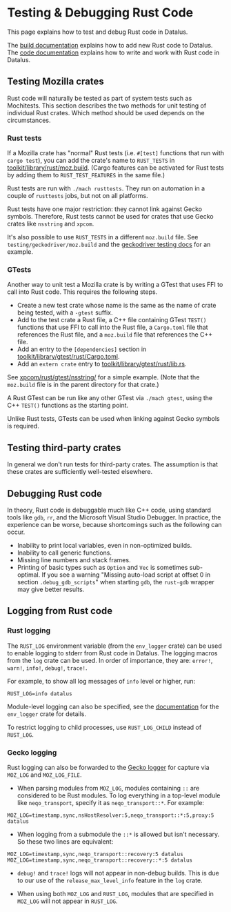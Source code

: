 # Testing & Debugging Rust Code

This page explains how to test and debug Rust code in Datalus.

The [build documentation](../build/buildsystem/rust.html) explains how to add
new Rust code to Datalus. The [code documentation](../writing-rust-code)
explains how to write and work with Rust code in Datalus.

## Testing Mozilla crates

Rust code will naturally be tested as part of system tests such as Mochitests.
This section describes the two methods for unit testing of individual Rust
crates. Which method should be used depends on the circumstances.

### Rust tests

If a Mozilla crate has "normal" Rust tests (i.e. `#[test]` functions that run
with `cargo test`), you can add the crate's name to `RUST_TESTS` in
[toolkit/library/rust/moz.build](https://searchfox.org/mozilla-central/source/toolkit/library/rust/moz.build).
(Cargo features can be activated for Rust tests by adding them to
`RUST_TEST_FEATURES` in the same file.)

Rust tests are run with `./mach rusttests`. They run on automation in a couple
of `rusttests` jobs, but not on all platforms.

Rust tests have one major restriction: they cannot link against Gecko symbols.
Therefore, Rust tests cannot be used for crates that use Gecko crates like
`nsstring` and `xpcom`.

It's also possible to use `RUST_TESTS` in a different `moz.build` file. See
`testing/geckodriver/moz.build` and the [geckodriver testing docs] for an
example.

[geckodriver testing docs]: ../testing/geckodriver/Testing.html

### GTests

Another way to unit test a Mozilla crate is by writing a GTest that uses FFI to
call into Rust code. This requires the following steps.
- Create a new test crate whose name is the same as the name of crate being
  tested, with a `-gtest` suffix.
- Add to the test crate a Rust file, a C++ file containing GTest `TEST()`
  functions that use FFI to call into the Rust file, a `Cargo.toml` file that
  references the Rust file, and a `moz.build` file that references the C++
  file.
- Add an entry to the `[dependencies]` section in
  [toolkit/library/gtest/rust/Cargo.toml](https://searchfox.org/mozilla-central/source/toolkit/library/gtest/rust/Cargo.toml).
- Add an `extern crate` entry to
  [toolkit/library/gtest/rust/lib.rs](https://searchfox.org/mozilla-central/source/toolkit/library/gtest/rust/lib.rs).

See
[xpcom/rust/gtest/nsstring/](https://searchfox.org/mozilla-central/source/xpcom/rust/gtest/nsstring)
for a simple example. (Note that the `moz.build` file is in the parent
directory for that crate.)

A Rust GTest can be run like any other GTest via `./mach gtest`, using the C++
`TEST()` functions as the starting point.

Unlike Rust tests, GTests can be used when linking against Gecko symbols is required.

## Testing third-party crates

In general we don't run tests for third-party crates. The assumption is that
these crates are sufficiently well-tested elsewhere.

## Debugging Rust code

In theory, Rust code is debuggable much like C++ code, using standard tools
like `gdb`, `rr`, and the Microsoft Visual Studio Debugger. In practice, the
experience can be worse, because shortcomings such as the following can occur.
- Inability to print local variables, even in non-optimized builds.
- Inability to call generic functions.
- Missing line numbers and stack frames.
- Printing of basic types such as `Option` and `Vec` is sometimes sub-optimal.
  If you see a warning "Missing auto-load script at offset 0 in section
  `.debug_gdb_scripts`" when starting `gdb`, the `rust-gdb` wrapper may give
  better results.

## Logging from Rust code

### Rust logging

The `RUST_LOG` environment variable (from the `env_logger` crate) can be used
to enable logging to stderr from Rust code in Datalus. The logging macros from
the `log` crate can be used. In order of importance, they are: `error!`,
`warn!`, `info!`, `debug!`, `trace!`.

For example, to show all log messages of `info` level or higher, run:
```
RUST_LOG=info datalus
```
Module-level logging can also be specified, see the [documentation] for the
`env_logger` crate for details.

To restrict logging to child processes, use `RUST_LOG_CHILD` instead of
`RUST_LOG`.

[documentation]: https://docs.rs/env_logger/

### Gecko logging

Rust logging can also be forwarded to the [Gecko logger] for capture via
`MOZ_LOG` and `MOZ_LOG_FILE`.

[Gecko logger]: /xpcom/logging.html

- When parsing modules from `MOZ_LOG`, modules containing `::` are considered
  to be Rust modules. To log everything in a top-level module like
  `neqo_transport`, specify it as `neqo_transport::*`. For example:
```
MOZ_LOG=timestamp,sync,nsHostResolver:5,neqo_transport::*:5,proxy:5 datalus
```
- When logging from a submodule the `::*` is allowed but isn't necessary.
  So these two lines are equivalent:
```
MOZ_LOG=timestamp,sync,neqo_transport::recovery:5 datalus
MOZ_LOG=timestamp,sync,neqo_transport::recovery::*:5 datalus
```
- `debug!` and `trace!` logs will not appear in non-debug builds. This is due
  to our use of the `release_max_level_info` feature in the `log` crate.

- When using both `MOZ_LOG` and `RUST_LOG`, modules that are specified in
  `MOZ_LOG` will not appear in `RUST_LOG`.

